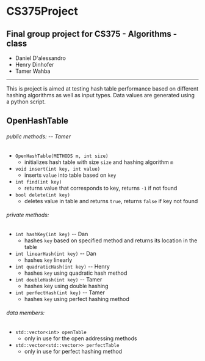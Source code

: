 # CS375Project
Final group project for CS375 - Algorithms - class
-------------
- Daniel D'alessandro
- Henry Dinhofer
- Tamer Wahba

-------------
This is project is aimed at testing hash table performance based on different 
hashing algorithms as well as input types. Data values are generated using a python script.

OpenHashTable
-------------
###### public methods: -- Tamer
- `OpenHashTable(METHODS m, int size)`
	- initializes hash table with size `size` and hashing algorithm `m`
- `void insert(int key, int value)`
	- inserts `value` into table based on `key`
- `int find(int key)`
	- returns value that corresponds to key, returns `-1` if not found
- `bool delete(int key)`
	- deletes value in table and returns `true`, returns `false` if key not found

###### private methods:
- `int hashKey(int key)` -- Dan
	- hashes `key` based on specified method and returns its location in the table
- `int linearHash(int key)` -- Dan
	- hashes `key` linearly
- `int quadraticHash(int key)` -- Henry
	- hashes `key` using quadratic hash method
- `int doubleHash(int key)` -- Tamer
	- hashes key using double hashing
- `int perfectHash(int key)` -- Tamer
	- hashes `key` using perfect hashing method

###### data members:
- `std::vector<int> openTable`
	- only in use for the open addressing methods
- `std::vector<std::vector>> perfectTable`
	- only in use for perfect hashing method
